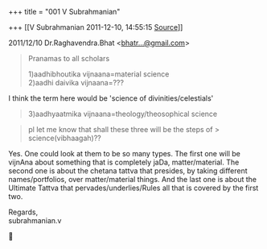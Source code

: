 +++
title = "001 V Subrahmanian"

+++
[[V Subrahmanian	2011-12-10, 14:55:15 [Source](https://groups.google.com/g/bvparishat/c/I6dqf20fVTs)]]



  
  

2011/12/10 Dr.Raghavendra.Bhat \<[bhatr...@gmail.com]()\>

  

> Pranamas to all scholars  
>   
> 1)aadhibhoutika vijnaana=material science  
> 2)aadhi daivika vijnaana=???  

  
I think the term here would be 'science of divinities/celestials'  
  

> 3)aadhyaatmika vijnaana=theology/theosophical science  

>   
> pl let me know that shall these three will be the steps of > science(vibhaagah)??  

  
Yes. One could look at them to be so many types. The first one will be vijnAna about something that is completely jaDa, matter/material. The second one is about the chetana tattva that presides, by taking different names/portfolios, over matter/material things. And the last one is about the Ultimate Tattva that pervades/underlies/Rules all that is covered by the first two.  
  
Regards,  
subrahmanian.v  
   



